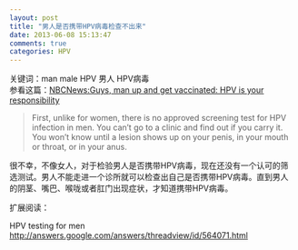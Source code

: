 ```yaml
---
layout: post
title: "男人是否携带HPV病毒检查不出来"
date: 2013-06-08 15:13:47
comments: true
categories: HPV
---
```

关键词：man male HPV 男人 HPV病毒  
参看这篇：[NBCNews:Guys, man up and get vaccinated: HPV is your responsibility](http://www.nbcnews.com/id/41853611/ns/health-sexual_health/t/guys-man-get-vaccinated-hpv-your-responsibility/)

> First, unlike for women, there is no approved screening test for HPV infection in men. You can’t go to a clinic and find out if you carry it. You won’t know until a lesion shows up on your penis, in your mouth or throat, or in your anus.

很不幸，不像女人，对于检验男人是否携带HPV病毒，现在还没有一个认可的筛选测试。男人不能走进一个诊所就可以检查出自己是否携带HPV病毒。直到男人的阴茎、嘴巴、喉咙或者肛门出现症状，才知道携带HPV病毒。

扩展阅读：

HPV testing for men <http://answers.google.com/answers/threadview/id/564071.html>
